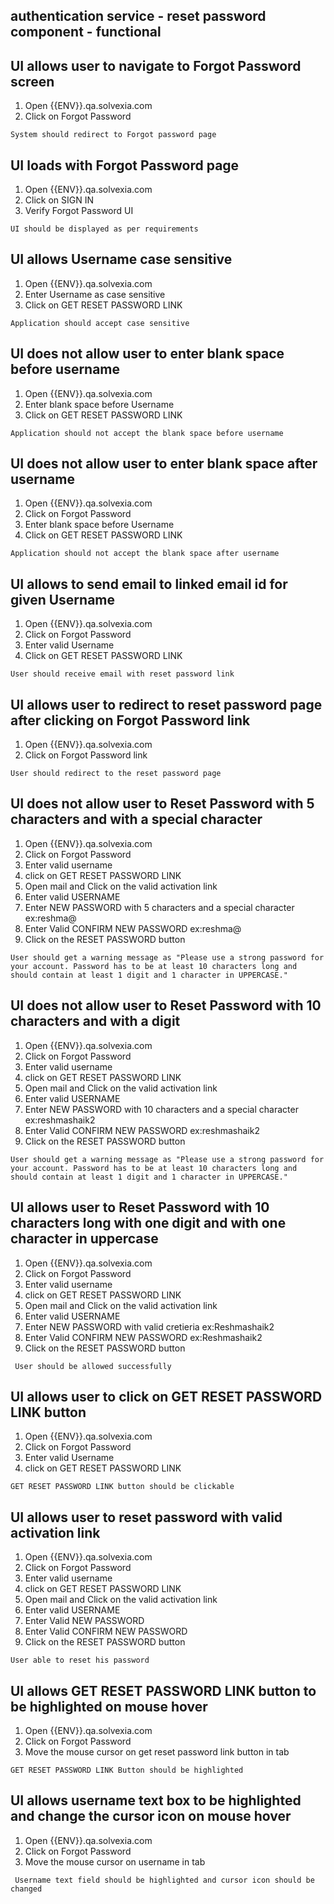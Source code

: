 ## authentication service - reset password component - functional

## UI allows user to navigate to Forgot Password screen

1. Open {{ENV}}.qa.solvexia.com 
2. Click on Forgot Password

`System should redirect to Forgot password page`

## UI loads with Forgot Password page

1. Open {{ENV}}.qa.solvexia.com  
2. Click on SIGN IN
3. Verify Forgot Password UI

`UI should be displayed as per requirements`

## UI allows Username case sensitive

1. Open {{ENV}}.qa.solvexia.com
2. Enter Username as case sensitive
3. Click on GET RESET PASSWORD LINK

`Application should accept case sensitive`

## UI does not allow user to enter blank space before username
1. Open {{ENV}}.qa.solvexia.com 
2. Enter blank space before  Username
3. Click on GET RESET PASSWORD LINK

`Application should not accept the blank space before username`

## UI does not allow user to enter blank space after username

1. Open {{ENV}}.qa.solvexia.com 
2. Click on Forgot Password
3. Enter blank space before Username
4. Click on GET RESET PASSWORD LINK

`Application should not accept the blank space after username`

## UI allows to send email to linked email id for given Username

1. Open {{ENV}}.qa.solvexia.com
2. Click on Forgot Password 
3. Enter valid Username
4. Click on GET RESET PASSWORD LINK

`User should receive email with reset password link`

## UI allows user to redirect to reset password page after clicking on Forgot Password link

1. Open {{ENV}}.qa.solvexia.com
2. Click on Forgot Password link

`User should redirect to the reset password page`

## UI does not allow user to Reset Password with 5 characters and with a special character
 
1. Open {{ENV}}.qa.solvexia.com 
2. Click on Forgot Password
3. Enter valid username
4. click on GET RESET PASSWORD LINK
5. Open mail and Click on the valid activation link
6. Enter valid USERNAME
7. Enter  NEW PASSWORD with 5 characters and a special character ex:reshma@
8. Enter Valid CONFIRM NEW PASSWORD ex:reshma@
9. Click on the RESET PASSWORD button

`User should get a warning message as "Please use a strong password for your account. Password has to be at least 10 characters long and should contain at least 1 digit and 1 character in UPPERCASE."`

## UI does not allow user to Reset Password with 10 characters and with a digit
 
1. Open {{ENV}}.qa.solvexia.com 
2. Click on Forgot Password
3. Enter valid username
4. click on GET RESET PASSWORD LINK
5. Open mail and Click on the valid activation link
6. Enter valid USERNAME
7. Enter  NEW PASSWORD with 10 characters and a special character ex:reshmashaik2
8. Enter Valid CONFIRM NEW PASSWORD ex:reshmashaik2
9. Click on the RESET PASSWORD button

`User should get a warning message as "Please use a strong password for your account. Password has to be at least 10 characters long and should contain at least 1 digit and 1 character in UPPERCASE."`

## UI allows user to Reset Password with 10 characters long with one digit and with one character in uppercase
 
1. Open {{ENV}}.qa.solvexia.com 
2. Click on Forgot Password
3. Enter valid username
4. click on GET RESET PASSWORD LINK
5. Open mail and Click on the valid activation link
6. Enter valid USERNAME
7. Enter  NEW PASSWORD with valid cretieria ex:Reshmashaik2
8. Enter Valid CONFIRM NEW PASSWORD ex:Reshmashaik2
9. Click on the RESET PASSWORD button

` User should be allowed successfully`

## UI allows user to click on GET RESET PASSWORD LINK button

1. Open {{ENV}}.qa.solvexia.com
2. Click on Forgot Password
3. Enter valid Username
4. click on GET RESET PASSWORD LINK

`GET RESET PASSWORD LINK button should be clickable`

## UI allows user to reset password with valid activation link

1. Open {{ENV}}.qa.solvexia.com 
2. Click on Forgot Password
3. Enter valid username
4. click on GET RESET PASSWORD LINK
5. Open mail and Click on the valid activation link
6. Enter valid USERNAME
7. Enter Valid NEW PASSWORD
8. Enter Valid CONFIRM NEW PASSWORD
9. Click on the RESET PASSWORD button

`User able to reset his password`

## UI allows GET RESET PASSWORD LINK button to be highlighted on mouse hover

1. Open {{ENV}}.qa.solvexia.com 
2. Click on Forgot Password
3. Move the mouse cursor on get reset password link button in tab 

` GET RESET PASSWORD LINK Button should be highlighted `

## UI allows username text box to be highlighted and change the cursor icon on mouse hover  

1. Open {{ENV}}.qa.solvexia.com 
2. Click on Forgot Password
3. Move the mouse cursor on username in tab

` Username text field should be highlighted and cursor icon should be changed`


